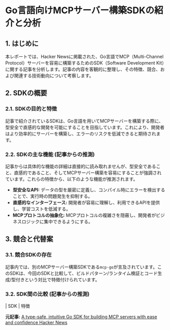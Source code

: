# Go言語向けMCPサーバー構築SDKの紹介と分析

## 1. はじめに

本レポートでは、Hacker Newsに掲載された、Go言語でMCP（Multi-Channel Protocol）サーバーを容易に構築するためのSDK（Software Development Kit）に関する記事を分析します。記事の内容を客観的に整理し、その特徴、競合、および関連する技術動向について考察します。

## 2. SDKの概要

### 2.1. SDKの目的と特徴

記事で紹介されているSDKは、Go言語を用いてMCPサーバーを構築する際に、型安全で直感的な開発を可能にすることを目指しています。これにより、開発者はより効率的にサーバーを構築し、エラーのリスクを低減できると期待されます。

### 2.2. SDKの主な機能 (記事からの推測)

記事からは具体的な機能の詳細は直接的に読み取れませんが、型安全であること、直感的であること、そしてMCPサーバー構築を容易にすることが強調されています。これらの特徴から、以下のような機能が推測されます。

* **型安全なAPI:** データの型を厳密に定義し、コンパイル時にエラーを検出することで、実行時の問題発生を抑制する。
* **直感的なインターフェース:** 開発者が容易に理解し、利用できるAPIを提供し、学習コストを低減する。
* **MCPプロトコルの抽象化:** MCPプロトコルの複雑さを隠蔽し、開発者がビジネスロジックに集中できるようにする。

## 3. 競合と代替案

### 3.1. 競合SDKの存在

記事内では、別のMCPサーバー構築SDKである`mcp-go`が言及されています。このSDKは、今回のSDKと比較して、ビルドパターン/ランタイム検証とコード生成/型付きという対比で特徴付けられています。

### 3.2. SDK間の比較 (記事からの推測)

| SDK | 特徴 

**元記事:** [A type-safe, intuitive Go SDK for building MCP servers with ease and confidence Hacker News](https://news.ycombinator.com/item?id=43682207)
